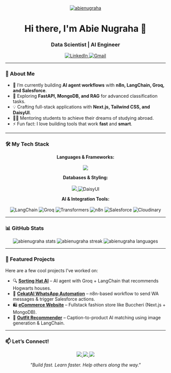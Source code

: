 <div align="center">
  <a href="https://github.com/Aabie">
    <img src="https://komarev.com/ghpvc/?username=abienugraha&label=Profile%20views&color=0e75b6&style=flat-square" alt="abienugraha" />
  </a>
</div>

<h1 align="center">Hi there, I'm Abie Nugraha 👋</h1>
<h3 align="center">Data Scientist | AI Engineer</h3>

<p align="center">
  <a href="https://www.linkedin.com/in/aabienugraha/" target="_blank">
    <img src="https://img.shields.io/badge/LinkedIn-0077B5?style=for-the-badge&logo=linkedin&logoColor=white" alt="LinkedIn">
  </a>
  <a href="mailto:aabienugraha@gmail.com">
    <img src="https://img.shields.io/badge/Gmail-D14836?style=for-the-badge&logo=gmail&logoColor=white" alt="Gmail">
  </a>
</p>

---

### 🚀 About Me

- 🔭 I’m currently building **AI agent workflows** with **n8n, LangChain, Groq, and Salesforce**.
- 🌱 Exploring **FastAPI, MongoDB, and RAG** for advanced classification tasks.
- 💡 Crafting full-stack applications with **Next.js, Tailwind CSS, and DaisyUI**.
- 👨‍🏫 Mentoring students to achieve their dreams of studying abroad.
- ⚡ Fun fact: I love building tools that work **fast** and **smart**.

---

### 🛠️ My Tech Stack

<p align="center">
  <strong>Languages & Frameworks:</strong><br><br>
  <a href="https://skillicons.dev/icons?i=python,ts,js,react,nextjs,fastapi,flask,nodejs,express" target="_blank">
    <img src="https://skillicons.dev/icons?i=python,ts,js,react,nextjs,fastapi,flask,nodejs,express" />
  </a>
</p>
<p align="center">
  <strong>Databases & Styling:</strong><br><br>
  <a href="https://skillicons.dev/icons?i=mongodb,postgres,tailwind" target="_blank">
    <img src="https://skillicons.dev/icons?i=mongodb,postgres,tailwind" />
  </a>
  <img src="https://img.shields.io/badge/daisyui-1992d4?style=for-the-badge&logo=daisyui&logoColor=white" alt="DaisyUI" />
</p>
<p align="center">
  <strong>AI & Integration Tools:</strong><br><br>
  <img src="https://img.shields.io/badge/LangChain-00C65E?style=for-the-badge" alt="LangChain" />
  <img src="https://img.shields.io/badge/Groq-FFD21E?style=for-the-badge" alt="Groq" />
  <img src="https://img.shields.io/badge/Transformers-FFD21E?style=for-the-badge&logo=hugging-face&logoColor=black" alt="Transformers" />
  <img src="https://img.shields.io/badge/n8n-121212?style=for-the-badge&logo=n8n&logoColor=white" alt="n8n" />
  <img src="https://img.shields.io/badge/Salesforce-00A1E0?style=for-the-badge&logo=salesforce&logoColor=white" alt="Salesforce" />
  <img src="https://img.shields.io/badge/Cloudinary-3448C5?style=for-the-badge&logo=cloudinary&logoColor=white" alt="Cloudinary" />
</p>

---

### 📊 GitHub Stats

<p align="center">
  <img src="https://github-readme-stats.vercel.app/api?username=abienugraha&show_icons=true&theme=transparent&hide_border=true" alt="abienugraha stats" />
  <img src="https://github-readme-streak-stats.herokuapp.com/?user=abienugraha&theme=transparent&hide_border=true" alt="abienugraha streak" />
  <img src="https://github-readme-stats.vercel.app/api/top-langs/?username=abienugraha&layout=compact&theme=transparent&hide_border=true" alt="abienugraha languages" />
</p>

---

### 📌 Featured Projects

Here are a few cool projects I’ve worked on:

- 🔍 [**Sorting Hat AI**](https://github.com/abienugraha/sorting-hat-ai) – AI agent with Groq + LangChain that recommends Hogwarts houses.
- 💬 [**CekatAI WhatsApp Automation**](https://github.com/abienugraha/cekat-ai-workflows) – n8n-based workflow to send WA messages & trigger Salesforce actions.
- 🛍️ [**eCommerce Website**](https://github.com/abienugraha/ecommerce-nextjs) – Fullstack fashion store like Buccheri (Next.js + MongoDB).
- 🧠 [**Outfit Recommender**](https://github.com/abienugraha/outfit-recommender) – Caption-to-product AI matching using image generation & LangChain.

---

### 📫 Let’s Connect!

<p align="center">
  <a href="https://abienugraha.dev" target="_blank">
    <img src="https://img.shields.io/badge/Portfolio-252525?style=for-the-badge&logo=About.me&logoColor=white" />
  </a>
  <a href="https://linkedin.com/in/abienugraha" target="_blank">
    <img src="https://img.shields.io/badge/LinkedIn-0077B5?style=for-the-badge&logo=linkedin&logoColor=white" />
  </a>
  <a href="mailto:abienugraha.dev@gmail.com">
    <img src="https://img.shields.io/badge/Gmail-D14836?style=for-the-badge&logo=gmail&logoColor=white" />
  </a>
</p>

<p align="center">
  <i>"Build fast. Learn faster. Help others along the way."</i>
</p>
